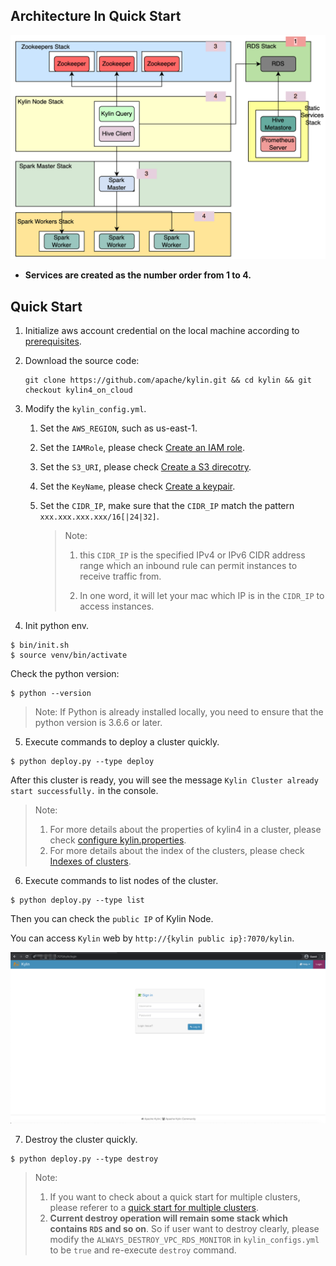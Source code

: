 ## Architecture In Quick Start

![sketch map](../images/sketch.png)

- **Services are created as the number order from 1 to 4.**


## Quick Start

1. Initialize aws account credential on the local machine according to [prerequisites](./prerequisites.md).

2. Download the source code: 

   ```shell
   git clone https://github.com/apache/kylin.git && cd kylin && git checkout kylin4_on_cloud
   ```

3. Modify the `kylin_config.yml`.

   1. Set the `AWS_REGION`, such as us-east-1.

   2. Set the `IAMRole`, please check [Create an IAM role](./prerequisites.md#IAM).

   3. Set the `S3_URI`, please check [Create a S3 direcotry](./prerequisites.md#S3).

   4. Set the `KeyName`, please check [Create a keypair](./prerequisites.md#keypair).

   5. Set the `CIDR_IP`, make sure that the `CIDR_IP` match the pattern `xxx.xxx.xxx.xxx/16[|24|32]`.

      > Note: 
      >
      > 1. this `CIDR_IP` is the specified IPv4 or IPv6 CIDR address range which an inbound rule can permit instances to receive traffic from.
      >
      > 2. In one word, it will let your mac which IP is in the `CIDR_IP` to access instances.

4. Init python env.

```shell
$ bin/init.sh
$ source venv/bin/activate
```

Check the python version:

```shell
$ python --version
```

> Note: If Python is already installed locally, you need to ensure that the python version is 3.6.6 or later.

5. Execute commands to deploy a cluster quickly.

```shell
$ python deploy.py --type deploy
```

After this cluster is ready, you will see the message `Kylin Cluster already start successfully.` in the console. 

>  Note: 
>
> 1. For more details about the properties of kylin4 in a cluster, please check [configure kylin.properties](./configs.md#cluster).
> 2. For more details about the index of the clusters,  please check [Indexes of clusters](./configs.md#indexofcluster).

6. Execute commands to list nodes of the cluster.

```shell
$ python deploy.py --type list
```

Then you can check the `public IP` of Kylin Node.

You can access `Kylin` web by `http://{kylin public ip}:7070/kylin`.

![kylin login](../images/kylinlogin.png)

7. Destroy the cluster quickly.

```shell
$ python deploy.py --type destroy
```

> Note:
>
> 1. If you want to check about a quick start for multiple clusters, please referer to a [quick start for multiple clusters](./quick_start_for_multiple_clusters.md).
> 2. **Current destroy operation will remain some stack which contains `RDS` and so on**. So if user want to destroy clearly, please modify the `ALWAYS_DESTROY_VPC_RDS_MONITOR` in `kylin_configs.yml` to be `true` and re-execute `destroy` command. 

